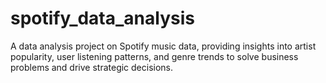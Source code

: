 # spotify_data_analysis
A data analysis project on Spotify music data, providing insights into artist popularity, user listening patterns, and genre trends to solve business problems and drive strategic decisions.
